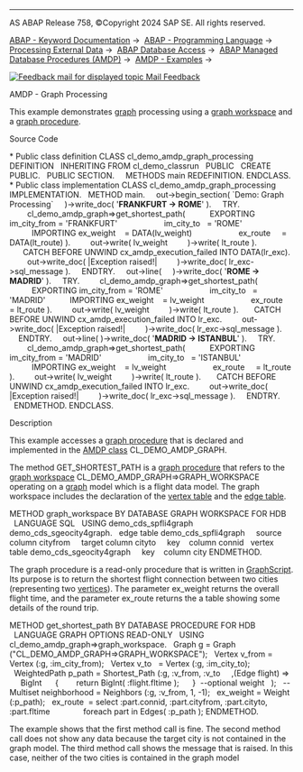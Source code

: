   

* * *

AS ABAP Release 758, ©Copyright 2024 SAP SE. All rights reserved.

[ABAP - Keyword Documentation](javascript:call_link\('abenabap.htm'\)) →  [ABAP - Programming Language](javascript:call_link\('abenabap_reference.htm'\)) →  [Processing External Data](javascript:call_link\('abenabap_language_external_data.htm'\)) →  [ABAP Database Access](javascript:call_link\('abendb_access.htm'\)) →  [ABAP Managed Database Procedures (AMDP)](javascript:call_link\('abenamdp.htm'\)) →  [AMDP - Examples](javascript:call_link\('abenamdp_abexas.htm'\)) → 

 [![](Mail.gif?object=Mail.gif "Feedback mail for displayed topic") Mail Feedback](mailto:f1_help@sap.com?subject=Feedback%20on%20ABAP%20Documentation&body=Document:%20AMDP%20-%20Graph%20Processing%2C%20ABENAMDP_GRAPH_ABEXA%2C%20758%0D%0A%0D%0AError:%0D%0A%0D%0A%0D%0A%0D%0ASuggestion%20for%20improvement:)

AMDP - Graph Processing

This example demonstrates [graph](javascript:call_link\('abengraph_glosry.htm'\) "Glossary Entry") processing using a [graph workspace](javascript:call_link\('abengraph_workspace_glosry.htm'\) "Glossary Entry") and a [graph procedure](javascript:call_link\('abengraph_procedure_glosry.htm'\) "Glossary Entry").

Source Code   

\* Public class definition
CLASS cl\_demo\_amdp\_graph\_processing DEFINITION
  INHERITING FROM cl\_demo\_classrun
  PUBLIC
  CREATE PUBLIC.
  PUBLIC SECTION.
    METHODS main REDEFINITION.
ENDCLASS.
\* Public class implementation
CLASS cl\_demo\_amdp\_graph\_processing IMPLEMENTATION.
  METHOD main.
    out->begin\_section( \`Demo: Graph Processing\`
    )->write\_doc( '<b>FRANKFURT -> ROME</b>' ).
    TRY.
        cl\_demo\_amdp\_graph=>get\_shortest\_path(
          EXPORTING im\_city\_from = 'FRANKFURT'
                    im\_city\_to   = 'ROME'
          IMPORTING ex\_weight    = DATA(lv\_weight)
                    ex\_route     = DATA(lt\_route) ).
        out->write( lv\_weight
        )->write( lt\_route ).
      CATCH BEFORE UNWIND cx\_amdp\_execution\_failed INTO DATA(lr\_exc).
        out->write\_doc( |Exception raised!|
        )->write\_doc( lr\_exc->sql\_message ).
    ENDTRY.
    out->line(
    )->write\_doc( '<b>ROME -> MADRID</b>' ).
    TRY.
        cl\_demo\_amdp\_graph=>get\_shortest\_path(
          EXPORTING im\_city\_from = 'ROME'
                    im\_city\_to   = 'MADRID'
          IMPORTING ex\_weight    = lv\_weight
                    ex\_route     = lt\_route ).
        out->write( lv\_weight
        )->write( lt\_route ).
      CATCH BEFORE UNWIND cx\_amdp\_execution\_failed INTO lr\_exc.
        out->write\_doc( |Exception raised!|
        )->write\_doc( lr\_exc->sql\_message ).
    ENDTRY.
    out->line( )->write\_doc( '<b>MADRID -> ISTANBUL</b>' ).
    TRY.
        cl\_demo\_amdp\_graph=>get\_shortest\_path(
          EXPORTING im\_city\_from = 'MADRID'
                    im\_city\_to   = 'ISTANBUL'
          IMPORTING ex\_weight    = lv\_weight
                    ex\_route     = lt\_route ).
        out->write( lv\_weight
        )->write( lt\_route ).
      CATCH BEFORE UNWIND cx\_amdp\_execution\_failed INTO lr\_exc.
        out->write\_doc( |Exception raised!|
        )->write\_doc( lr\_exc->sql\_message ).
    ENDTRY.
  ENDMETHOD.
ENDCLASS.

Description   

This example accesses a [graph procedure](javascript:call_link\('abengraph_procedure_glosry.htm'\) "Glossary Entry") that is declared and implemented in the [AMDP class](javascript:call_link\('abenamdp_class_glosry.htm'\) "Glossary Entry") CL\_DEMO\_AMDP\_GRAPH.

The method GET\_SHORTEST\_PATH is a [graph procedure](javascript:call_link\('abengraph_procedure_glosry.htm'\) "Glossary Entry") that refers to the [graph workspace](javascript:call_link\('abengraph_workspace_glosry.htm'\) "Glossary Entry") CL\_DEMO\_AMDP\_GRAPH=>GRAPH\_WORKSPACE operating on a [graph](javascript:call_link\('abengraph_glosry.htm'\) "Glossary Entry") model which is a flight data model. The graph workspace includes the declaration of the [vertex table](javascript:call_link\('abenvertex_table_glosry.htm'\) "Glossary Entry") and the [edge table](javascript:call_link\('abenedge_table_glosry.htm'\) "Glossary Entry").

METHOD graph\_workspace BY DATABASE GRAPH WORKSPACE FOR HDB
  LANGUAGE SQL
  USING demo\_cds\_spfli4graph demo\_cds\_sgeocity4graph.
  edge table demo\_cds\_spfli4graph
    source column cityfrom
    target column cityto
    key    column connid
  vertex table demo\_cds\_sgeocity4graph
    key    column city
ENDMETHOD.

The graph procedure is a read-only procedure that is written in [GraphScript](javascript:call_link\('abengraphscript_glosry.htm'\) "Glossary Entry"). Its purpose is to return the shortest flight connection between two cities (representing two [vertices](javascript:call_link\('abenvertex_glosry.htm'\) "Glossary Entry")). The parameter ex\_weight returns the overall flight time, and the parameter ex\_route returns the a table showing some details of the round trip.

METHOD get\_shortest\_path BY DATABASE PROCEDURE FOR HDB
  LANGUAGE GRAPH OPTIONS READ-ONLY
  USING cl\_demo\_amdp\_graph=>graph\_workspace.
  Graph g = Graph ("CL\_DEMO\_AMDP\_GRAPH=>GRAPH\_WORKSPACE");
  Vertex v\_from = Vertex (:g, :im\_city\_from);
  Vertex v\_to   = Vertex (:g, :im\_city\_to);
  WeightedPath<BigInt> p\_path = Shortest\_Path (:g, :v\_from, :v\_to
    ,(Edge flight) =>
     BigInt
     {
       return BigInt( :flight.fltime );
     }  --optional weight
  );
  --Multiset<Vertex> neighborhood = Neighbors (:g, :v\_from, 1, -1);
  ex\_weight = Weight (:p\_path);
  ex\_route  = select :part.connid, :part.cityfrom, :part.cityto, :part.fltime
              foreach part in Edges( :p\_path );
ENDMETHOD.

The example shows that the first method call is fine. The second method call does not show any data because the target city is not contained in the graph model. The third method call shows the message that is raised. In this case, neither of the two cities is contained in the graph model